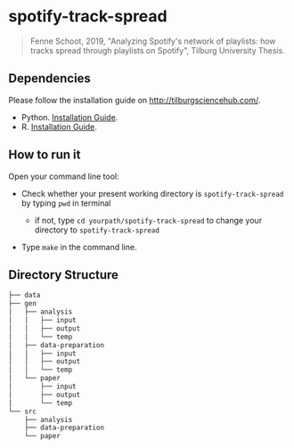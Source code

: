 # spotify-track-spread

> Fenne Schoot, 2019, "Analyzing Spotify's network of playlists: how tracks spread through playlists on Spotify", Tilburg University Thesis.


## Dependencies

Please follow the installation guide on http://tilburgsciencehub.com/.

- Python. [Installation Guide](http://tilburgsciencehub.com/setup/python/).
- R. [Installation Guide](http://tilburgsciencehub.com/setup/r/).


## How to run it

Open your command line tool:

- Check whether your present working directory is  `spotify-track-spread` by typing `pwd` in terminal

  - if not, type `cd yourpath/spotify-track-spread` to change your directory to `spotify-track-spread`

- Type `make` in the command line.

## Directory Structure

```txt
├── data
├── gen
│   ├── analysis
│   │   ├── input
│   │   ├── output
│   │   └── temp
│   ├── data-preparation
│   │   ├── input
│   │   ├── output
│   │   └── temp
│   └── paper
│       ├── input
│       ├── output
│       └── temp
└── src
    ├── analysis
    ├── data-preparation
    └── paper
```
